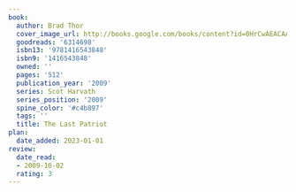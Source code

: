 ```yaml
---
book:
  author: Brad Thor
  cover_image_url: http://books.google.com/books/content?id=0HrCwAEACAAJ&printsec=frontcover&img=1&zoom=1&source=gbs_api
  goodreads: '6314698'
  isbn13: '9781416543848'
  isbn9: '1416543848'
  owned: ''
  pages: '512'
  publication_year: '2009'
  series: Scot Harvath
  series_position: '2009'
  spine_color: '#c4b897'
  tags: ''
  title: The Last Patriot
plan:
  date_added: 2023-01-01
review:
  date_read:
  - 2009-10-02
  rating: 3
---
```

